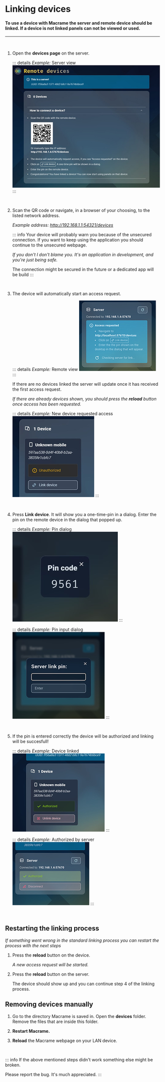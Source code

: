 # Linking devices

#### To use a device with Macrame the server and remote device should be linked. If a device is not linked panels can not be viewed or used.

---

&nbsp;

1. Open the **devices page** on the server. 

    ::: details *Example:* Server view
      ![Server Device View](/Devices-ServerView.jpg)
    :::

   &nbsp;

2. Scan the QR code or navigate, in a browser of your choosing, to the listed network address.

   *Example address:
   http://192.168.1.1:54321/devices*

    ::: info
    Your device will probably warn you because of the unsecured connection. If you want to keep using the application you should continue to the unsecured webpage. 

    _If you don't I don't blame you. It's an application in development, and you're just being safe._

    The connection might be secured in the future or a dedicated app will be build
    :::

&nbsp;

3. The device will automatically start an access request. 

    ::: details *Example:* Remote view
      ![Remote Server View](/Devices-RemoteView.jpg)
    :::

    If there are no devices linked the server will update once it has received the first access request. 

    *If there are already devices shown, you should press the **reload** button once access has been requested.*

    
    ::: details *Example:* New device requested access
      ![Server New Device View](/Devices-ServerView2.jpg)
    :::

    &nbsp;

4. Press **Link device**. It will show you a one-time-pin in a dialog. Enter the pin on the remote device in the dialog that popped up.

    ::: details *Example:* Pin dialog
      ![Server Pin Dialog](/Devices-ServerLinkPin.jpg)
    :::

    ::: details *Example:* Pin input dialog
      ![Server Pin Dialog](/Devices-RemoteServerPin.jpg)
    :::

    &nbsp;

5. If the pin is entered correctly the device will be authorized and linking will be succesfull! 

    ::: details *Example:* Device linked
      ![Server Pin Dialog](/Devices-DeviceLinked.jpg)
    :::

    ::: details *Example:* Authorized by server
      ![Server Pin Dialog](/Devices-ServerRemoteAuthorized.jpg)
    :::

    &nbsp;


## Restarting the linking process

*If something went wrong in the standard linking process you can restart the process with the next steps*

1. Press the **reload** button on the device. 

    *A new access request will be started.*

2. Press the **reload** button on the server. 

    The device should show up and you can continue step 4 of the linking process. 


## Removing devices manually

1. Go to the directory Macrame is saved in. Open the **devices** folder. 
    Remove the files that are inside this folder. 

2. **Restart Macrame.**

3. **Reload** the Macrame webpage on your LAN device.

&nbsp;

::: info
  If the above mentioned steps didn't work something else might be broken. 

  Please report the bug. It's much appreciated. 
:::